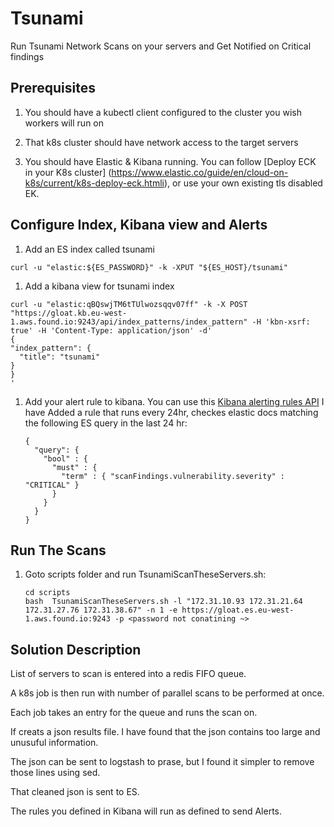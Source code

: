 # Tsunami

Run Tsunami Network Scans on your servers and Get Notified on Critical findings

## Prerequisites

 1. You should have a kubectl client configured to the cluster you wish workers will run on

 1. That k8s cluster should have network access to the target servers

 1. You should have Elastic & Kibana running. You can follow [Deploy ECK in your K8s cluster] (https://www.elastic.co/guide/en/cloud-on-k8s/current/k8s-deploy-eck.htmli), or use your own existing tls disabled EK.

## Configure Index, Kibana view and Alerts

 1. Add an ES index called tsunami
   ```
   curl -u "elastic:${ES_PASSWORD}" -k -XPUT "${ES_HOST}/tsunami"
   ```

 1. Add a kibana view for tsunami index
   ```
   curl -u "elastic:qBQswjTM6tTUlwozsqqv07ff" -k -X POST "https://gloat.kb.eu-west-1.aws.found.io:9243/api/index_patterns/index_pattern" -H 'kbn-xsrf: true' -H 'Content-Type: application/json' -d'
{
  "index_pattern": {
     "title": "tsunami"
  }
}
'
   ```


 1. Add your alert rule to kibana. You can use this [Kibana alerting rules API](https://www.elastic.co/guide/en/kibana/current/create-rule-api.html)
    I have Added a rule that runs every 24hr, checkes elastic docs matching the following ES query in the last 24 hr:
    ```
    {
      "query": {
        "bool" : {
          "must" : {
            "term" : { "scanFindings.vulnerability.severity" : "CRITICAL" }
          }
        }
      }
    }
    ```

## Run The Scans
 1.  Goto scripts folder and run TsunamiScanTheseServers.sh:

     ```
     cd scripts
     bash  TsunamiScanTheseServers.sh -l "172.31.10.93 172.31.21.64 172.31.27.76 172.31.38.67" -n 1 -e https://gloat.es.eu-west-1.aws.found.io:9243 -p <password not conatining ~>
     ```

## Solution Description
List of servers to scan is entered into a redis FIFO queue.

A k8s job is then run with number of parallel scans to be performed at once.

Each job takes an entry for the queue and runs the scan on.

If creats a json results file. I have found that the json contains too large and unusuful information.

The json can be sent to logstash to prase, but I found it simpler to remove those lines using sed.

That cleaned json is sent to ES.

The rules you defined in Kibana will run as defined to send Alerts. 
